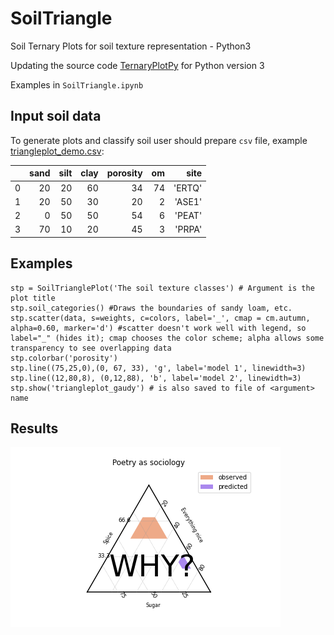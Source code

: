 # SoilTriangle
Soil Ternary Plots for soil texture representation - Python3 


Updating the source code [TernaryPlotPy](https://github.com/chlewissoil/TernaryPlotPy) for Python version 3

Examples in `SoilTriangle.ipynb`

## Input soil data

To generate plots and classify soil user should prepare `csv` file, example [triangleplot_demo.csv](triangleplot_demo.csv):

|   | sand | silt | clay | porosity | om |   site |
|--:|-----:|-----:|-----:|---------:|---:|-------:|
| 0 | 20   | 20   | 60   | 34       | 74 | 'ERTQ' |
| 1 | 20   | 50   | 30   | 20       | 2  | 'ASE1' |
| 2 | 0    | 50   | 50   | 54       | 6  | 'PEAT' |
| 3 | 70   | 10   | 20   | 45       | 3  | 'PRPA' |


## Examples

```
stp = SoilTrianglePlot('The soil texture classes') # Argument is the plot title
stp.soil_categories() #Draws the boundaries of sandy loam, etc.
stp.scatter(data, s=weights, c=colors, label='_', cmap = cm.autumn, alpha=0.60, marker='d') #scatter doesn't work well with legend, so label="_" (hides it); cmap chooses the color scheme; alpha allows some transparency to see overlapping data
stp.colorbar('porosity')
stp.line((75,25,0),(0, 67, 33), 'g', label='model 1', linewidth=3) 
stp.line((12,80,8), (0,12,88), 'b', label='model 2', linewidth=3)
stp.show('triangleplot_gaudy') # is also saved to file of <argument> name
```

## Results

![plot](./triangleplot_general.png)